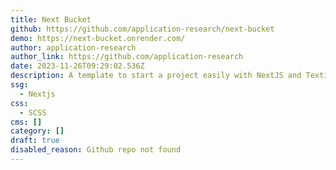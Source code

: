 ```yaml
---
title: Next Bucket
github: https://github.com/application-research/next-bucket
demo: https://next-bucket.onrender.com/
author: application-research
author_link: https://github.com/application-research
date: 2023-11-26T09:29:02.536Z
description: A template to start a project easily with NextJS and Textile Buckets
ssg:
  - Nextjs
css:
  - SCSS
cms: []
category: []
draft: true
disabled_reason: Github repo not found
---
```

